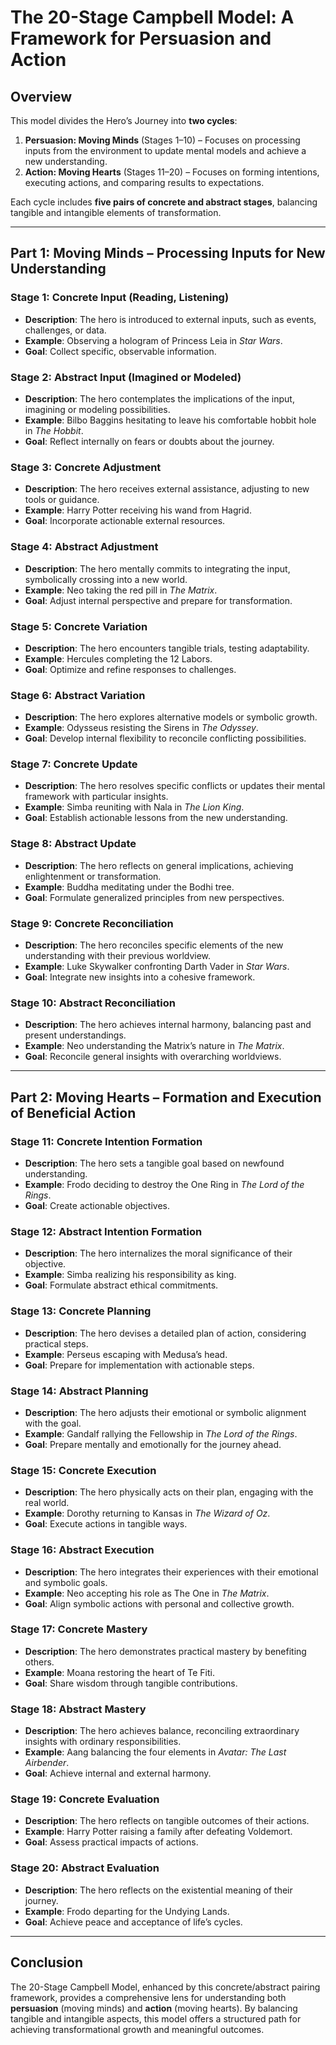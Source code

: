 # The 20-Stage Campbell Model: A Framework for Persuasion and Action

## Overview
This model divides the Hero’s Journey into **two cycles**:
1. **Persuasion: Moving Minds** (Stages 1–10) – Focuses on processing inputs from the environment to update mental models and achieve a new understanding.
2. **Action: Moving Hearts** (Stages 11–20) – Focuses on forming intentions, executing actions, and comparing results to expectations.

Each cycle includes **five pairs of concrete and abstract stages**, balancing tangible and intangible elements of transformation.

---

## Part 1: Moving Minds – Processing Inputs for New Understanding

### Stage 1: Concrete Input (Reading, Listening)
- **Description**: The hero is introduced to external inputs, such as events, challenges, or data.
- **Example**: Observing a hologram of Princess Leia in *Star Wars*.
- **Goal**: Collect specific, observable information.

### Stage 2: Abstract Input (Imagined or Modeled)
- **Description**: The hero contemplates the implications of the input, imagining or modeling possibilities.
- **Example**: Bilbo Baggins hesitating to leave his comfortable hobbit hole in *The Hobbit*.
- **Goal**: Reflect internally on fears or doubts about the journey.

### Stage 3: Concrete Adjustment
- **Description**: The hero receives external assistance, adjusting to new tools or guidance.
- **Example**: Harry Potter receiving his wand from Hagrid.
- **Goal**: Incorporate actionable external resources.

### Stage 4: Abstract Adjustment
- **Description**: The hero mentally commits to integrating the input, symbolically crossing into a new world.
- **Example**: Neo taking the red pill in *The Matrix*.
- **Goal**: Adjust internal perspective and prepare for transformation.

### Stage 5: Concrete Variation
- **Description**: The hero encounters tangible trials, testing adaptability.
- **Example**: Hercules completing the 12 Labors.
- **Goal**: Optimize and refine responses to challenges.

### Stage 6: Abstract Variation
- **Description**: The hero explores alternative models or symbolic growth.
- **Example**: Odysseus resisting the Sirens in *The Odyssey*.
- **Goal**: Develop internal flexibility to reconcile conflicting possibilities.

### Stage 7: Concrete Update
- **Description**: The hero resolves specific conflicts or updates their mental framework with particular insights.
- **Example**: Simba reuniting with Nala in *The Lion King*.
- **Goal**: Establish actionable lessons from the new understanding.

### Stage 8: Abstract Update
- **Description**: The hero reflects on general implications, achieving enlightenment or transformation.
- **Example**: Buddha meditating under the Bodhi tree.
- **Goal**: Formulate generalized principles from new perspectives.

### Stage 9: Concrete Reconciliation
- **Description**: The hero reconciles specific elements of the new understanding with their previous worldview.
- **Example**: Luke Skywalker confronting Darth Vader in *Star Wars*.
- **Goal**: Integrate new insights into a cohesive framework.

### Stage 10: Abstract Reconciliation
- **Description**: The hero achieves internal harmony, balancing past and present understandings.
- **Example**: Neo understanding the Matrix’s nature in *The Matrix*.
- **Goal**: Reconcile general insights with overarching worldviews.

---

## Part 2: Moving Hearts – Formation and Execution of Beneficial Action

### Stage 11: Concrete Intention Formation
- **Description**: The hero sets a tangible goal based on newfound understanding.
- **Example**: Frodo deciding to destroy the One Ring in *The Lord of the Rings*.
- **Goal**: Create actionable objectives.

### Stage 12: Abstract Intention Formation
- **Description**: The hero internalizes the moral significance of their objective.
- **Example**: Simba realizing his responsibility as king.
- **Goal**: Formulate abstract ethical commitments.

### Stage 13: Concrete Planning
- **Description**: The hero devises a detailed plan of action, considering practical steps.
- **Example**: Perseus escaping with Medusa’s head.
- **Goal**: Prepare for implementation with actionable steps.

### Stage 14: Abstract Planning
- **Description**: The hero adjusts their emotional or symbolic alignment with the goal.
- **Example**: Gandalf rallying the Fellowship in *The Lord of the Rings*.
- **Goal**: Prepare mentally and emotionally for the journey ahead.

### Stage 15: Concrete Execution
- **Description**: The hero physically acts on their plan, engaging with the real world.
- **Example**: Dorothy returning to Kansas in *The Wizard of Oz*.
- **Goal**: Execute actions in tangible ways.

### Stage 16: Abstract Execution
- **Description**: The hero integrates their experiences with their emotional and symbolic goals.
- **Example**: Neo accepting his role as The One in *The Matrix*.
- **Goal**: Align symbolic actions with personal and collective growth.

### Stage 17: Concrete Mastery
- **Description**: The hero demonstrates practical mastery by benefiting others.
- **Example**: Moana restoring the heart of Te Fiti.
- **Goal**: Share wisdom through tangible contributions.

### Stage 18: Abstract Mastery
- **Description**: The hero achieves balance, reconciling extraordinary insights with ordinary responsibilities.
- **Example**: Aang balancing the four elements in *Avatar: The Last Airbender*.
- **Goal**: Achieve internal and external harmony.

### Stage 19: Concrete Evaluation
- **Description**: The hero reflects on tangible outcomes of their actions.
- **Example**: Harry Potter raising a family after defeating Voldemort.
- **Goal**: Assess practical impacts of actions.

### Stage 20: Abstract Evaluation
- **Description**: The hero reflects on the existential meaning of their journey.
- **Example**: Frodo departing for the Undying Lands.
- **Goal**: Achieve peace and acceptance of life’s cycles.

---

## Conclusion
The 20-Stage Campbell Model, enhanced by this concrete/abstract pairing framework, provides a comprehensive lens for understanding both **persuasion** (moving minds) and **action** (moving hearts). By balancing tangible and intangible aspects, this model offers a structured path for achieving transformational growth and meaningful outcomes.
